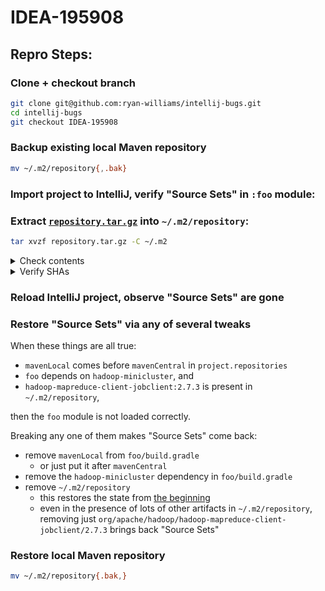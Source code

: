 # IDEA-195908

## Repro Steps:

### Clone + checkout branch

```bash
git clone git@github.com:ryan-williams/intellij-bugs.git
cd intellij-bugs
git checkout IDEA-195908
```

### Backup existing local Maven repository

```bash
mv ~/.m2/repository{,.bak}
```

### Import project to IntelliJ, verify "Source Sets" in `:foo` module:




### Extract [`repository.tar.gz`](./repository.tar.gz) into `~/.m2/repository`:

```bash
tar xvzf repository.tar.gz -C ~/.m2
```

<details><summary>Check contents</summary>
<p>

```bash
pushd ~/.m2
find repository
```
```
repository
repository/org
repository/org/apache
repository/org/apache/hadoop
repository/org/apache/hadoop/hadoop-mapreduce-client-jobclient
repository/org/apache/hadoop/hadoop-mapreduce-client-jobclient/2.7.3
repository/org/apache/hadoop/hadoop-mapreduce-client-jobclient/2.7.3/hadoop-mapreduce-client-jobclient-2.7.3.jar
repository/org/apache/hadoop/hadoop-mapreduce-client-jobclient/2.7.3/hadoop-mapreduce-client-jobclient-2.7.3.pom.sha1
repository/org/apache/hadoop/hadoop-mapreduce-client-jobclient/2.7.3/hadoop-mapreduce-client-jobclient-2.7.3.pom
repository/org/apache/hadoop/hadoop-mapreduce-client-jobclient/2.7.3/hadoop-mapreduce-client-jobclient-2.7.3.jar.sha1
repository/org/apache/hadoop/hadoop-mapreduce-client-jobclient/2.7.3/_remote.repositories
```
</p>
</details>

<details><summary>Verify SHAs</summary>
<p>

```bash
cat <<EOF | sha1sum -c -
d4898ad4355427b81c9b17bba876aacfdecf4924 repository/org/apache/hadoop/hadoop-mapreduce-client-jobclient/2.7.3/hadoop-mapreduce-client-jobclient-2.7.3.pom
5fa80f09065a661227da50ba7df3ec5a0e9425d3 repository/org/apache/hadoop/hadoop-mapreduce-client-jobclient/2.7.3/hadoop-mapreduce-client-jobclient-2.7.3.jar
EOF
```
```
repository/org/apache/hadoop/hadoop-mapreduce-client-jobclient/2.7.3/hadoop-mapreduce-client-jobclient-2.7.3.pom: OK
repository/org/apache/hadoop/hadoop-mapreduce-client-jobclient/2.7.3/hadoop-mapreduce-client-jobclient-2.7.3.jar: OK
```

- [see also: Maven Central](https://repo1.maven.org/maven2/org/apache/hadoop/hadoop-mapreduce-client-jobclient/2.7.3/)
- On OSX, `sha1sum` may be available as `gsha1sum` via `brew install coreutils` 

</p>
</details>

### Reload IntelliJ project, observe "Source Sets" are gone

### Restore "Source Sets" via any of several tweaks

When these things are all true:
- `mavenLocal` comes before `mavenCentral` in `project.repositories`
- `foo` depends on `hadoop-minicluster`, and
- `hadoop-mapreduce-client-jobclient:2.7.3` is present in `~/.m2/repository`,

then the `foo` module is not loaded correctly.

Breaking any one of them makes "Source Sets" come back:
- remove `mavenLocal` from `foo/build.gradle`
  - or just put it after `mavenCentral` 
- remove the `hadoop-minicluster` dependency in `foo/build.gradle`
- remove `~/.m2/repository`
  - this restores the state from [the beginning](#backup-existing-local-maven-repository)
  - even in the presence of lots of other artifacts in `~/.m2/repository`, removing just `org/apache/hadoop/hadoop-mapreduce-client-jobclient/2.7.3` brings back "Source Sets"


### Restore local Maven repository

```bash
mv ~/.m2/repository{.bak,}
```
